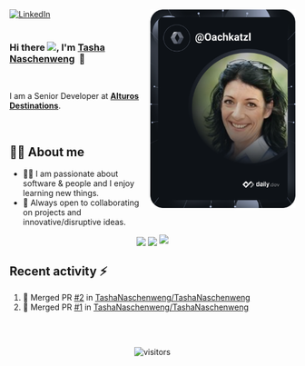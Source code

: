 <div align="left">
  <a href="https://www.linkedin.com/in/tashanaschenweng">
    <img src="https://img.shields.io/static/v1?logo=linkedin&style=flat-square&color=0072b1&label=LinkedIn&message=%E2%98%86" alt="LinkedIn"/>

  <a href="https://app.daily.dev/tashanaschenweng" target="_blank">
    <img
      width="256" align="right"
      alt="Tasha Naschenweng's Dev Card"
      src="https://github.com/tashanaschenweng/tashanaschenweng/blob/main/devcard.svg"
    />
  </a>
</div>



<br />

### Hi there <img src="https://github.com/TheDudeThatCode/TheDudeThatCode/blob/master/Assets/Hi.gif" width="29px">, I'm [Tasha Naschenweng](https://www.linkedin.com/in/tashanaschenweng/)&nbsp;&nbsp;🚀
<br />

I am a Senior Developer at <strong>[Alturos Destinations](https://www.alturos.com/)</strong>.

<br />

## 👩‍💻 About me
- 👨‍💻 I am passionate about software & people and I enjoy learning new things.
- 🔭 Always open to collaborating on projects and innovative/disruptive ideas. 

<p align="center">
  <img height="50%" align="center"  width="auto" src ="https://github-readme-stats.vercel.app/api?username=tashanaschenweng&show_icons=true&count_private=true&theme=darcula&hide_border=true&bg_color=00000000">
  <img height="50%" align="center"  width="auto" src ="https://github-readme-stats.vercel.app/api/top-langs/?username=tashanaschenweng&layout=compact&hide_border=true&theme=darcula&bg_color=00000000&langs_count=8">
  <img src ="https://github-readme-streak-stats.herokuapp.com?user=tashanaschenweng&theme=darcula&hide_border=true&background=FFFFFF00">
</p>

## Recent activity :zap:
<!--START_SECTION:activity-->
1. 🎉 Merged PR [#2](https://github.com/TashaNaschenweng/TashaNaschenweng/pull/2) in [TashaNaschenweng/TashaNaschenweng](https://github.com/TashaNaschenweng/TashaNaschenweng)
2. 🎉 Merged PR [#1](https://github.com/TashaNaschenweng/TashaNaschenweng/pull/1) in [TashaNaschenweng/TashaNaschenweng](https://github.com/TashaNaschenweng/TashaNaschenweng)
<!--END_SECTION:activity-->
 
<br /><br /> 

<div align="center">

![visitors](https://visitor-badge.laobi.icu/badge?page_id=tashanaschenweng.tashanaschenweng)
</div>

<!--
**TashaNaschenweng/TashaNaschenweng** is a ✨ _special_ ✨ repository because its `README.md` (this file) appears on your GitHub profile.

Here are some ideas to get you started:

- 🔭 I’m currently working on ...
- 🌱 I’m currently learning ...
- 👯 I’m looking to collaborate on ...
- 🤔 I’m looking for help with ...
- 💬 Ask me about ...
- 📫 How to reach me: ...
- 😄 Pronouns: ...
- ⚡ Fun fact: ...
-->
